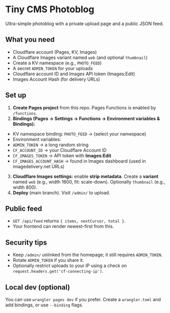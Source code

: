# Tiny CMS Photoblog


Ultra-simple photoblog with a private upload page and a public JSON feed.


## What you need
- Cloudflare account (Pages, KV, Images)
- A Cloudflare Images variant named `web` (and optional `thumbnail`)
- Create a KV namespace (e.g., `PHOTO_FEED`)
- A secret `ADMIN_TOKEN` for your uploads
- Cloudflare account ID and Images API token (Images:Edit)
- Images Account Hash (for delivery URLs)


## Set up
1. **Create Pages project** from this repo. Pages Functions is enabled by `/functions`.
2. **Bindings (Pages → Settings → Functions → Environment variables & Bindings):**
- KV namespace binding: `PHOTO_FEED` → (select your namespace)
- Environment variables:
- `ADMIN_TOKEN` → a long random string
- `CF_ACCOUNT_ID` → your Cloudflare Account ID
- `CF_IMAGES_TOKEN` → API token with **Images:Edit**
- `CF_IMAGES_ACCOUNT_HASH` → found in Images dashboard (used in imagedelivery.net URLs)
3. **Cloudflare Images settings:** enable **strip metadata**. Create a **variant** named `web` (e.g., width 1600, fit: scale-down). Optionally `thumbnail` (e.g., width 800).
4. **Deploy** (main branch). Visit `/admin/` to upload.


## Public feed
- `GET /api/feed` returns `{ items, nextCursor, total }`.
- Your frontend can render newest-first from this.


## Security tips
- Keep `/admin/` unlinked from the homepage; it still requires `ADMIN_TOKEN`.
- Rotate `ADMIN_TOKEN` if you share it.
- Optionally restrict uploads to your IP using a check on `request.headers.get('cf-connecting-ip')`.


## Local dev (optional)
You can use `wrangler pages dev` if you prefer. Create a `wrangler.toml` and add bindings, or use `--binding` flags.